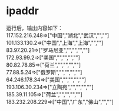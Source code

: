 # ipaddr
运行后，输出内容如下：<br>
117.152.216.248=>["中国","湖北","武汉","",""] <br>
101.133.130.2=>["中国","上海","上海","",""] <br>
83.97.20.21=>["罗马尼亚","","","",""]<br>
172.93.99.2=>["美国","","","",""]<br>
80.82.78.85=>["荷兰","","","",""]<br>
77.88.5.24=>["俄罗斯","","","",""]<br>
64.246.178.34=>["美国","","","",""]<br>
193.106.30.234=>["立陶宛","","","",""]<br>
185.39.11.105=>["荷兰","","","",""]<br>
183.232.208.229=>["中国","广东","佛山","",""]<br>
